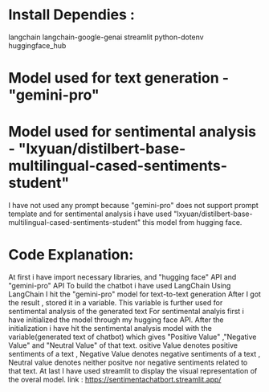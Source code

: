 # Install Dependies : 
langchain
langchain-google-genai
streamlit
python-dotenv
huggingface_hub

# Model used for text generation - "gemini-pro"
# Model used for sentimental analysis - "lxyuan/distilbert-base-multilingual-cased-sentiments-student"

I have not used any prompt because "gemini-pro" does not support prompt template and for sentimental analysis i have used "lxyuan/distilbert-base-multilingual-cased-sentiments-student" this model from hugging face.



# Code Explanation:
At first i have import necessary libraries, and "hugging face" API and "gemini-pro" API
To build the chatbot i have used LangChain 
Using LangChain I hit the "gemini-pro" model for text-to-text generation
After I got the result , stored it in a variable. 
This variable is further used for sentimental analysis of the generated text 
For sentimental analyis first i have initialized the model through my hugging face API. After the initialization i have hit the sentimental analysis model with the variable(generated text of chatbot) which gives "Positive Value" ,"Negative Value" and "Neutral Value" of that text.
ositive Value denotes positive sentiments of a text , Negative Value denotes negative sentiments of a text , Neutral value denotes neither positve nor negative sentiments related to that text.
At last I have used streamlit to display the visual representation of the overal model.
link : https://sentimentachatbort.streamlit.app/




